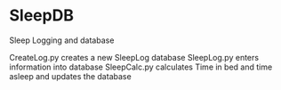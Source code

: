 # SleepDB
Sleep Logging and database

CreateLog.py creates a new SleepLog database
SleepLog.py enters information into database
SleepCalc.py calculates Time in bed and time asleep and updates the database
